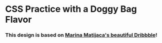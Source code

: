 # CSS Practice with a Doggy Bag Flavor

### This design is based on [Marina Matijaca's beautiful Dribbble](https://dribbble.com/shots/2544636-Dogs-Unicorns/attachments/503191)!
